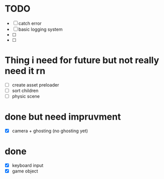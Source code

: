 # TODO
- [ ] catch error
- [ ] basic logging system
- [ ]
- [ ]

# Thing i need for future but not really need it rn
- [ ] create asset preloader
- [ ] sort children
- [ ] physic scene

# done but need impruvment
- [x] camera + ghosting (no ghosting yet)

# done
- [x] keyboard input
- [x] game object